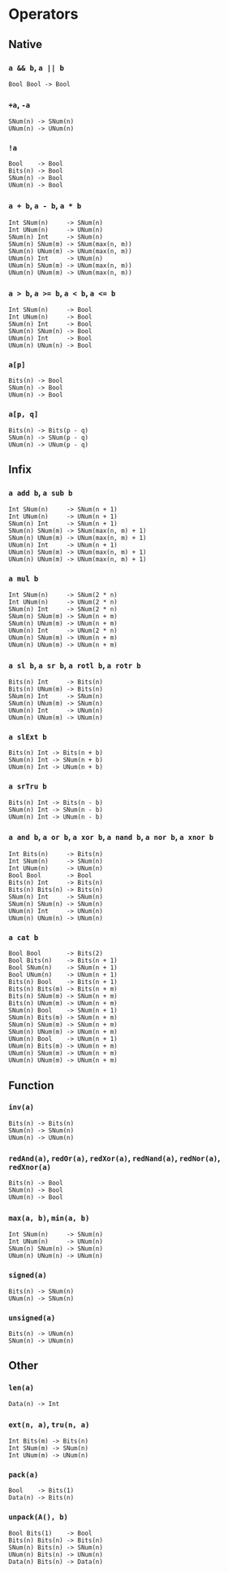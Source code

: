 # Operators

## Native

### `a && b`, `a || b`
```
Bool Bool -> Bool
```

### `+a`, `-a`
```
SNum(n) -> SNum(n)
UNum(n) -> UNum(n)
```

### `!a`
```
Bool    -> Bool
Bits(n) -> Bool
SNum(n) -> Bool
UNum(n) -> Bool
```

### `a + b`, `a - b`, `a * b`
```
Int SNum(n)     -> SNum(n)
Int UNum(n)     -> UNum(n)
SNum(n) Int     -> SNum(n)
SNum(n) SNum(m) -> SNum(max(n, m))
SNum(n) UNum(m) -> UNum(max(n, m))
UNum(n) Int     -> UNum(n)
UNum(n) SNum(m) -> UNum(max(n, m))
UNum(n) UNum(m) -> UNum(max(n, m))
```

### `a > b`, `a >= b`, `a < b`, `a <= b`
```
Int SNum(n)     -> Bool
Int UNum(n)     -> Bool
SNum(n) Int     -> Bool
SNum(n) SNum(n) -> Bool
UNum(n) Int     -> Bool
UNum(n) UNum(n) -> Bool
```

### `a[p]`
```
Bits(n) -> Bool
SNum(n) -> Bool
UNum(n) -> Bool
```

### `a[p, q]`
```
Bits(n) -> Bits(p - q)
SNum(n) -> SNum(p - q)
UNum(n) -> UNum(p - q)
```

## Infix

### `a add b`, `a sub b`
```
Int SNum(n)     -> SNum(n + 1)
Int UNum(n)     -> UNum(n + 1)
SNum(n) Int     -> SNum(n + 1)
SNum(n) SNum(m) -> SNum(max(n, m) + 1)
SNum(n) UNum(m) -> UNum(max(n, m) + 1)
UNum(n) Int     -> UNum(n + 1)
UNum(n) SNum(m) -> UNum(max(n, m) + 1)
UNum(n) UNum(m) -> UNum(max(n, m) + 1)
```

### `a mul b`
```
Int SNum(n)     -> SNum(2 * n)
Int UNum(n)     -> UNum(2 * n)
SNum(n) Int     -> SNum(2 * n)
SNum(n) SNum(m) -> SNum(n + m)
SNum(n) UNum(m) -> UNum(n + m)
UNum(n) Int     -> UNum(2 * n)
UNum(n) SNum(m) -> UNum(n + m)
UNum(n) UNum(m) -> UNum(n + m)
```

### `a sl b`, `a sr b`, `a rotl b`, `a rotr b`
```
Bits(n) Int     -> Bits(n)
Bits(n) UNum(m) -> Bits(n)
SNum(n) Int     -> SNum(n)
SNum(n) UNum(m) -> SNum(n)
UNum(n) Int     -> UNum(n)
UNum(n) UNum(m) -> UNum(n)
```

### `a slExt b`
```
Bits(n) Int -> Bits(n + b)
SNum(n) Int -> SNum(n + b)
UNum(n) Int -> UNum(n + b)
```

### `a srTru b`
```
Bits(n) Int -> Bits(n - b)
SNum(n) Int -> SNum(n - b)
UNum(n) Int -> UNum(n - b)
```

### `a and b`, `a or b`, `a xor b`, `a nand b`, `a nor b`, `a xnor b`
```
Int Bits(n)     -> Bits(n)
Int SNum(n)     -> SNum(n)
Int UNum(n)     -> UNum(n)
Bool Bool       -> Bool
Bits(n) Int     -> Bits(n)
Bits(n) Bits(n) -> Bits(n)
SNum(n) Int     -> SNum(n)
SNum(n) SNum(n) -> SNum(n)
UNum(n) Int     -> UNum(n)
UNum(n) UNum(n) -> UNum(n)
```

### `a cat b`
```
Bool Bool       -> Bits(2)
Bool Bits(n)    -> Bits(n + 1)
Bool SNum(n)    -> SNum(n + 1)
Bool UNum(n)    -> UNum(n + 1)
Bits(n) Bool    -> Bits(n + 1)
Bits(n) Bits(m) -> Bits(n + m)
Bits(n) SNum(m) -> SNum(n + m)
Bits(n) UNum(m) -> UNum(n + m)
SNum(n) Bool    -> SNum(n + 1)
SNum(n) Bits(m) -> SNum(n + m)
SNum(n) SNum(m) -> SNum(n + m)
SNum(n) UNum(m) -> UNum(n + m)
UNum(n) Bool    -> UNum(n + 1)
UNum(n) Bits(m) -> UNum(n + m)
UNum(n) SNum(m) -> UNum(n + m)
UNum(n) UNum(m) -> UNum(n + m)
```

## Function

### `inv(a)`
```
Bits(n) -> Bits(n)
SNum(n) -> SNum(n)
UNum(n) -> UNum(n)
```

### `redAnd(a)`, `redOr(a)`, `redXor(a)`, `redNand(a)`, `redNor(a)`, `redXnor(a)`
```
Bits(n) -> Bool
SNum(n) -> Bool
UNum(n) -> Bool
```

### `max(a, b)`, `min(a, b)`
```
Int SNum(n)     -> SNum(n)
Int UNum(n)     -> UNum(n)
SNum(n) SNum(n) -> SNum(n)
UNum(n) UNum(n) -> UNum(n)
```

### `signed(a)`
```
Bits(n) -> SNum(n)
UNum(n) -> SNum(n)
```

### `unsigned(a)`
```
Bits(n) -> UNum(n)
SNum(n) -> UNum(n)
```

## Other

### `len(a)`
```
Data(n) -> Int
```

### `ext(n, a)`, `tru(n, a)`
```
Int Bits(m) -> Bits(n)
Int SNum(m) -> SNum(n)
Int UNum(m) -> UNum(n)
```

### `pack(a)`

```
Bool    -> Bits(1)
Data(n) -> Bits(n)
```

### `unpack(A(), b)`

```
Bool Bits(1)    -> Bool
Bits(n) Bits(n) -> Bits(n)
SNum(n) Bits(n) -> SNum(n)
UNum(n) Bits(n) -> UNum(n)
Data(n) Bits(n) -> Data(n)
```

